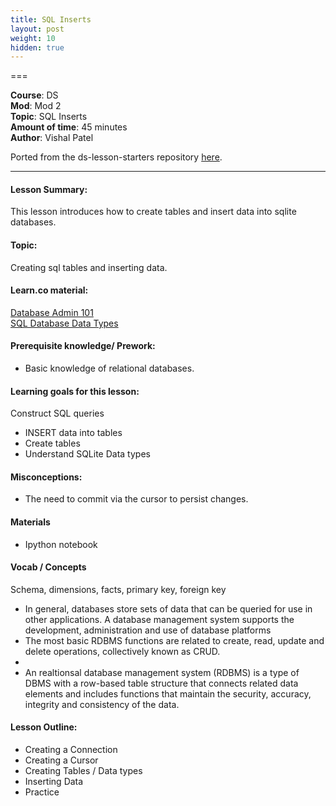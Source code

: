 ```yaml
---
title: SQL Inserts
layout: post
weight: 10
hidden: true
---
```


===


**Course**: DS   <br/>
**Mod**: Mod 2                    <br/>
**Topic**:  SQL Inserts  <br/>
**Amount of time**: 45 minutes  <br/>
**Author**: Vishal Patel

Ported from the ds-lesson-starters repository [here](https://github.com/learn-co-curriculum/ds-lessons-starter/blob/master/lesson-plans-by-mod/Module-1/sql_vishal/Intro_to_Sql.ipynb).


***

#### Lesson Summary:

This lesson introduces how to create tables and insert data into sqlite databases. 

#### Topic:
Creating sql tables and inserting data.   

#### Learn.co material:
[Database Admin 101](https://github.com/learn-co-curriculum/dsc-database-admin-101)  
[SQL Database Data Types](https://github.com/learn-co-curriculum/dsc-sql-database-data-types)  

#### Prerequisite knowledge/ Prework:
- Basic knowledge of relational databases.

#### Learning goals for this lesson:

Construct SQL queries
- INSERT data into tables
- Create tables
- Understand SQLite Data types

#### Misconceptions:
- The need to commit via the cursor to persist changes.

#### Materials
- Ipython notebook

#### Vocab / Concepts 

Schema, dimensions, facts, primary key, foreign key

- In general, databases store sets of data that can be queried for use in other applications. A database management system supports the development, administration and use of database platforms
- The most basic RDBMS functions are related to create, read, update and delete operations, collectively known as CRUD.
- 
- An realtionsal database management system (RDBMS) is a type of DBMS with a row-based table structure that connects related data elements and includes functions that maintain the security, accuracy, integrity and consistency of the data.

#### Lesson Outline:

* Creating a Connection
* Creating a Cursor
* Creating Tables / Data types
* Inserting Data
* Practice
